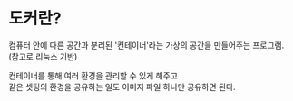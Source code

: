 # 도커란?
컴퓨터 안에 다른 공간과 분리된 '컨테이너'라는 가상의 공간을 만들어주는 프로그램.  
(참고로 리눅스 기반)

컨테이너를 통해 여러 환경을 관리할 수 있게 해주고  
같은 셋팅의 환경을 공유하는 일도 이미지 파일 하나만 공유하면 된다.  
